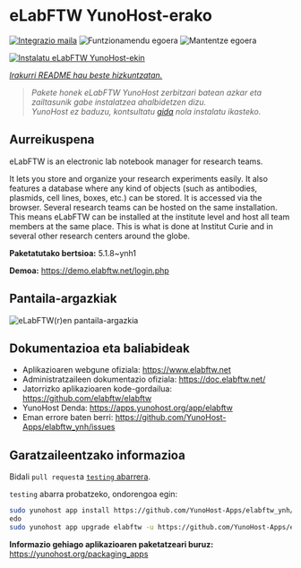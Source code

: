 <!--
Ohart ongi: README hau automatikoki sortu da <https://github.com/YunoHost/apps/tree/master/tools/readme_generator>ri esker
EZ editatu eskuz.
-->

# eLabFTW YunoHost-erako

[![Integrazio maila](https://dash.yunohost.org/integration/elabftw.svg)](https://ci-apps.yunohost.org/ci/apps/elabftw/) ![Funtzionamendu egoera](https://ci-apps.yunohost.org/ci/badges/elabftw.status.svg) ![Mantentze egoera](https://ci-apps.yunohost.org/ci/badges/elabftw.maintain.svg)

[![Instalatu eLabFTW YunoHost-ekin](https://install-app.yunohost.org/install-with-yunohost.svg)](https://install-app.yunohost.org/?app=elabftw)

*[Irakurri README hau beste hizkuntzatan.](./ALL_README.md)*

> *Pakete honek eLabFTW YunoHost zerbitzari batean azkar eta zailtasunik gabe instalatzea ahalbidetzen dizu.*  
> *YunoHost ez baduzu, kontsultatu [gida](https://yunohost.org/install) nola instalatu ikasteko.*

## Aurreikuspena

eLabFTW is an electronic lab notebook manager for research teams.

It lets you store and organize your research experiments easily. It also features a database where any kind of objects (such as antibodies, plasmids, cell lines, boxes, etc.) can be stored. It is accessed via the browser. Several research teams can be hosted on the same installation. This means eLabFTW can be installed at the institute level and host all team members at the same place. This is what is done at Institut Curie and in several other research centers around the globe.

**Paketatutako bertsioa:** 5.1.8~ynh1

**Demoa:** <https://demo.elabftw.net/login.php>

## Pantaila-argazkiak

![eLabFTW(r)en pantaila-argazkia](./doc/screenshots/screen-1.jpg)

## Dokumentazioa eta baliabideak

- Aplikazioaren webgune ofiziala: <https://www.elabftw.net>
- Administratzaileen dokumentazio ofiziala: <https://doc.elabftw.net/>
- Jatorrizko aplikazioaren kode-gordailua: <https://github.com/elabftw/elabftw>
- YunoHost Denda: <https://apps.yunohost.org/app/elabftw>
- Eman errore baten berri: <https://github.com/YunoHost-Apps/elabftw_ynh/issues>

## Garatzaileentzako informazioa

Bidali `pull request`a [`testing` abarrera](https://github.com/YunoHost-Apps/elabftw_ynh/tree/testing).

`testing` abarra probatzeko, ondorengoa egin:

```bash
sudo yunohost app install https://github.com/YunoHost-Apps/elabftw_ynh/tree/testing --debug
edo
sudo yunohost app upgrade elabftw -u https://github.com/YunoHost-Apps/elabftw_ynh/tree/testing --debug
```

**Informazio gehiago aplikazioaren paketatzeari buruz:** <https://yunohost.org/packaging_apps>

